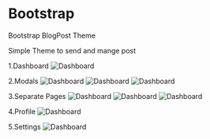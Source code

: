 # Bootstrap
Bootstrap BlogPost Theme

Simple Theme to send and mange post

1.Dashboard
![Dashboard](https://github.com/gops12345/Bootstrap/blob/master/BlogPostScreenShot/Capture1.PNG)

2.Modals
![Dashboard](https://github.com/gops12345/Bootstrap/blob/master/BlogPostScreenShot/Capture2.PNG)
![Dashboard](https://github.com/gops12345/Bootstrap/blob/master/BlogPostScreenShot/Capture3.PNG)
![Dashboard](https://github.com/gops12345/Bootstrap/blob/master/BlogPostScreenShot/Capture4.PNG)

3.Separate Pages
![Dashboard](https://github.com/gops12345/Bootstrap/blob/master/BlogPostScreenShot/Capture5.PNG)
![Dashboard](https://github.com/gops12345/Bootstrap/blob/master/BlogPostScreenShot/Capture6.PNG)
![Dashboard](https://github.com/gops12345/Bootstrap/blob/master/BlogPostScreenShot/Capture7.PNG)

4.Profile
![Dashboard](https://github.com/gops12345/Bootstrap/blob/master/BlogPostScreenShot/Capture8.PNG)

5.Settings
![Dashboard](https://github.com/gops12345/Bootstrap/blob/master/BlogPostScreenShot/Capture9.PNG)


